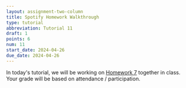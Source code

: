```yaml
---
layout: assignment-two-column
title: Spotify Homework Walkthrough
type: tutorial
abbreviation: Tutorial 11
draft: 1
points: 6
num: 11
start_date: 2024-04-26
due_date: 2024-04-26
---
```


In today's tutorial, we will be working on [Homework 7](hw07) together in class. Your grade will be based on attendance / participation.
